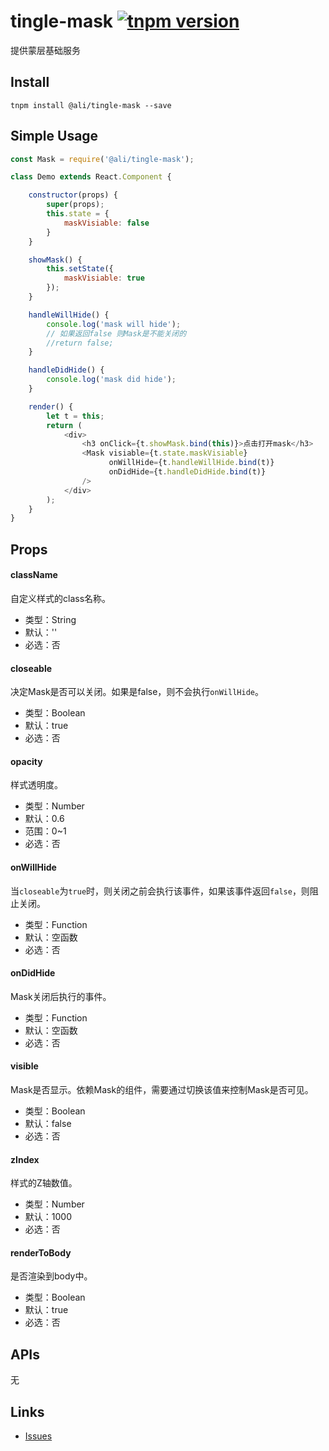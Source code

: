 # tingle-mask [![tnpm version](http://web.npm.alibaba-inc.com/badge/v/@ali/tingle-mask.svg?style=flat-square)](http://web.npm.alibaba-inc.com/package/@ali/tingle-mask)

提供蒙层基础服务


## Install

```
tnpm install @ali/tingle-mask --save
```

## Simple Usage

```js
const Mask = require('@ali/tingle-mask');

class Demo extends React.Component {

    constructor(props) {
        super(props);
        this.state = {
            maskVisiable: false
        }
    }

    showMask() {
        this.setState({
            maskVisiable: true
        });
    }

    handleWillHide() {
        console.log('mask will hide');
        // 如果返回false 则Mask是不能关闭的
        //return false;
    }

    handleDidHide() {
        console.log('mask did hide');
    }

    render() {
        let t = this;
        return (
            <div>
                <h3 onClick={t.showMask.bind(this)}>点击打开mask</h3>
                <Mask visiable={t.state.maskVisiable}
                      onWillHide={t.handleWillHide.bind(t)}
                      onDidHide={t.handleDidHide.bind(t)}
                />
            </div>
        );
    }
}
```

## Props

#### className

自定义样式的class名称。 

* 类型：String 
* 默认：'' 
* 必选：否

#### closeable

决定Mask是否可以关闭。如果是false，则不会执行`onWillHide`。

* 类型：Boolean 
* 默认：true
* 必选：否

#### opacity

样式透明度。 

* 类型：Number 
* 默认：0.6
* 范围：0~1
* 必选：否

#### onWillHide

当`closeable`为`true`时，则关闭之前会执行该事件，如果该事件返回`false`，则阻止关闭。 

* 类型：Function 
* 默认：空函数
* 必选：否

#### onDidHide

Mask关闭后执行的事件。 

* 类型：Function 
* 默认：空函数 
* 必选：否

#### visible

Mask是否显示。依赖Mask的组件，需要通过切换该值来控制Mask是否可见。

* 类型：Boolean 
* 默认：false
* 必选：否

#### zIndex

样式的Z轴数值。 

* 类型：Number 
* 默认：1000
* 必选：否

#### renderToBody

是否渲染到body中。

* 类型：Boolean
* 默认：true
* 必选：否

## APIs

无

## Links

- [Issues](http://gitlab.alibaba-inc.com/tingle-ui/tingle-mask/issues)
